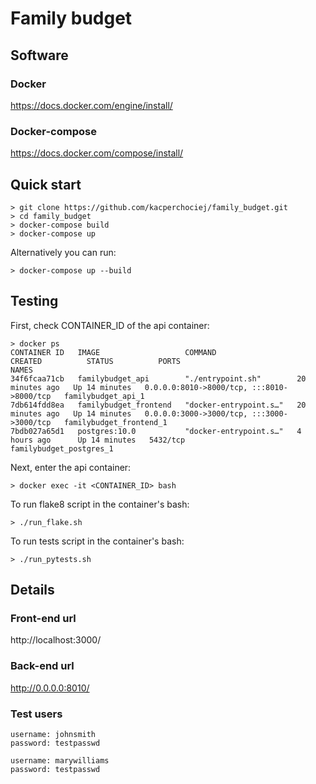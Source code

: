 # Family budget

## Software

### Docker
https://docs.docker.com/engine/install/

### Docker-compose
https://docs.docker.com/compose/install/

## Quick start

```
> git clone https://github.com/kacperchociej/family_budget.git
> cd family_budget
> docker-compose build
> docker-compose up
```
Alternatively you can run:
```
> docker-compose up --build
```

## Testing
First, check CONTAINER_ID of the api container:
```
> docker ps
CONTAINER ID   IMAGE                   COMMAND                  CREATED          STATUS          PORTS                                       NAMES
34f6fcaa71cb   familybudget_api        "./entrypoint.sh"        20 minutes ago   Up 14 minutes   0.0.0.0:8010->8000/tcp, :::8010->8000/tcp   familybudget_api_1
7db614fdd8ea   familybudget_frontend   "docker-entrypoint.s…"   20 minutes ago   Up 14 minutes   0.0.0.0:3000->3000/tcp, :::3000->3000/tcp   familybudget_frontend_1
7bdb027a65d1   postgres:10.0           "docker-entrypoint.s…"   4 hours ago      Up 14 minutes   5432/tcp                                    familybudget_postgres_1

```
Next, enter the api container:
```
> docker exec -it <CONTAINER_ID> bash
```
To run flake8 script in the container's bash:
```
> ./run_flake.sh
```
To run tests script in the container's bash:
```
> ./run_pytests.sh
```

## Details

### Front-end url
http://localhost:3000/

### Back-end url
http://0.0.0.0:8010/

### Test users
```
username: johnsmith
password: testpasswd
```
```
username: marywilliams
password: testpasswd
```